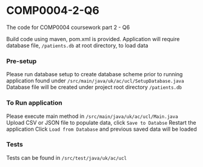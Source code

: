 # COMP0004-2-Q6
The code for COMP0004 coursework part 2 - Q6

Build code using maven, pom.xml is provided.
Application will require database file, `/patients.db` at root directory, to load data

### Pre-setup
Please run database setup to create database scheme prior to running application found under `/src/main/java/uk/ac/ucl/SetupDatabase.java`
Database file will be created under project root directory `/patients.db`

### To Run application
Please execute main method in `/src/main/java/uk/ac/ucl/Main.java`
Upload CSV or JSON file to populate data, click `Save to Databse`
Restart the application
Click `Load from Database` and previous saved data will be loaded

### Tests
Tests can be found in `/src/test/java/uk/ac/ucl`